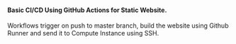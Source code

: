 #### Basic CI/CD Using GitHub Actions for Static Website.
Workflows trigger on push to master branch, build the website using Github Runner and send it to Compute Instance using SSH.
